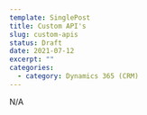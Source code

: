 ```yaml
---
template: SinglePost
title: Custom API's
slug: custom-apis
status: Draft
date: 2021-07-12
excerpt: ""
categories:
  - category: Dynamics 365 (CRM)
---
```

N/A
